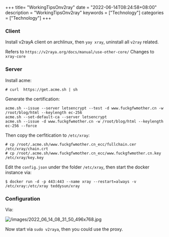 +++
title= "WorkingTipsOnv2ray"
date = "2022-06-14T08:24:58+08:00"
description = "WorkingTipsOnv2ray"
keywords = ["Technology"]
categories = ["Technology"]
+++
### Client
Install v2rayA client on archlinux, then `yay xray`, uninstall all `v2ray` related.

Refers to `https://v2raya.org/docs/manual/use-other-core/`
Changes to `xray-core`
### Server
Install acme:    

```
# curl  https://get.acme.sh | sh
```
Generate the certification:     

```
acme.sh --issue --server letsencrypt --test -d www.fuckgfwmother.cn -w /root/blog/html --keylength ec-256
acme.sh --set-default-ca --server letsencrypt
acme.sh --issue -d www.fuckgfwmother.cn -w /root/blog/html --keylength ec-256 --force
```
Then copy the cerfitication to `/etc/xray`:    

```
# cp /root/.acme.sh/www.fuckgfwmother.cn_ecc/fullchain.cer /etc/xray/chain.crt
# cp /root/.acme.sh/www.fuckgfwmother.cn_ecc/www.fuckgfwmother.cn.key /etc/xray/key.key
```
Edit the `config.json` under the folder `/etc/xray`, then start the docker instance via:    

```
$ docker run -d -p 443:443 --name xray --restart=always -v /etc/xray:/etc/xray teddysun/xray
```
### Configuration
Via:    

![/images/2022_06_14_08_31_50_496x768.jpg](/images/2022_06_14_08_31_50_496x768.jpg)

Now start via `sudo v2raya`, then you could use the proxy.   
